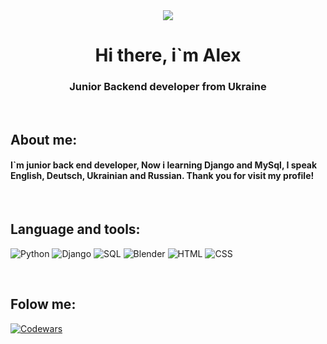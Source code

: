 <div id="Header" align="center">
    <a href="https://github.com/Fxr-Whxt"> <img src="/assets/animation.gif"></img></a>
    <h1>Hi there, i`m Alex</h1>
    <h3>Junior Backend developer from Ukraine</h3>
</div>

<br>

## About me:

#### I`m junior back end developer, Now i learning Django and MySql, I speak English, Deutsch, Ukrainian and Russian. Thank you for visit my profile! 


<br>

## Language and tools:

![Python](https://img.shields.io/badge/Python--pink?style=flat-square&logo=Python&labelColor=black&color=pink)
![Django](https://img.shields.io/badge/Django--red?style=flat-square&logo=Django&labelColor=black&color=red)
![SQL](https://img.shields.io/badge/SQL--green?style=flat-square&logo=SQL&labelColor=black&color=Green)
![Blender](https://img.shields.io/badge/Blender--Blue?style=flat-square&logo=Blender&labelColor=black&color=blue)
![HTML](https://img.shields.io/badge/HTML--Blue?style=flat-square&logo=HTML5&labelColor=black&color=white)
![CSS](https://img.shields.io/badge/CSS--Blue?style=flat-square&logo=CSS3&labelColor=black&color=purple)

<br>

## Folow me:
[![Codewars](https://www.codewars.com/users/FxrWhxt/badges/small)](https://www.codewars.com/users/FxrWhxt)
